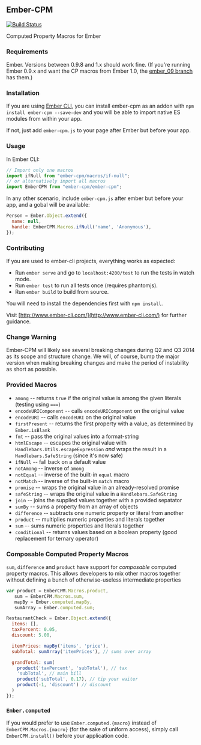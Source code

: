 ## Ember-CPM

[![Build Status](https://travis-ci.org/jamesarosen/ember-cpm.png)](http://travis-ci.org/jamesarosen/ember-cpm)

Computed Property Macros for Ember

### Requirements

Ember. Versions between 0.9.8 and 1.x should work fine.
(If you're running Ember 0.9.x and want the CP macros from Ember 1.0, the
[ember_09 branch](https://github.com/jamesarosen/ember-cpm/tree/ember_09)
has them.)

### Installation

If you are using [Ember CLI](https://github.com/stefanpenner/ember-cli), you can install ember-cpm as
an addon with `npm install ember-cpm --save-dev` and you will be able to import native ES modules from
within your app.

If not, just add `ember-cpm.js` to your page after Ember but before your app.

### Usage

In Ember CLI:

```js
// Import only one macros
import ifNull from "ember-cpm/macros/if-null";
// or alternatively import all macros
import EmberCPM from "ember-cpm/ember-cpm";
```

In any other scenario, include `ember-cpm.js` after ember but before your app, and a gobal will be available:

```js
Person = Ember.Object.extend({
  name: null,
  handle: EmberCPM.Macros.ifNull('name', 'Anonymous'),
});
```

### Contributing

If you are used to ember-cli projects, everything works as expected:

* Run `ember serve` and go to `localhost:4200/test` to run the tests in watch mode.
* Run `ember test` to run all tests once (requires phantomjs).
* Run `ember build` to build from source.

You will need to install the dependencies first with `npm install`.

Visit [http://www.ember-cli.com/](http://www.ember-cli.com/) for further guidance.

### Change Warning

Ember-CPM will likely see several breaking changes during Q2 and Q3 2014 as its
scope and structure change. We will, of course, bump the major version when making
breaking changes and make the period of instability as short as possible.

### Provided Macros

 * `among` -- returns `true` if the original value is among the given literals
   (testing using `===`)
 * `encodeURIComponent` -- calls `encodeURIComponent` on the original value
 * `encodeURI` -- calls `encodeURI` on the original value
 * `firstPresent` -- returns the first property with a value, as determined by `Ember.isBlank`
 * `fmt` -- pass the original values into a format-string
 * `htmlEscape` -- escapes the original value with
   `Handlebars.Utils.escapeExpression` *and* wraps the result in a
   `Handlebars.SafeString` (since it's now safe)
 * `ifNull` -- fall back on a default value
 * `notAmong` -- inverse of `among`
 * `notEqual` -- inverse of the built-in `equal` macro
 * `notMatch` -- inverse of the built-in `match` macro
 * `promise` -- wraps the original value in an already-resolved promise
 * `safeString` -- wraps the original value in a `Handlebars.SafeString`
 * `join` -- joins the supplied values together with a provided sepatator
 * `sumBy` -- sums a property from an array of objects
 * `difference` -- subtracts one numeric property or literal from another
 * `product` -- multiplies numeric properties and literals together
 * `sum` -- sums numeric properties and literals together
 * `conditional` -- returns values based on a boolean property (good replacement for ternary operator)

### Composable Computed Property Macros
`sum`, `difference` and `product` have support for *composable* computed property macros. This allows developers to mix other macros together without defining a bunch of otherwise-useless intermediate properties

```javascript
var product = EmberCPM.Macros.product,
   sum = EmberCPM.Macros.sum,
   mapBy = Ember.computed.mapBy,
   sumArray = Ember.computed.sum;

RestaurantCheck = Ember.Object.extend({
  items: [],
  taxPercent: 0.05,
  discount: 5.00,

  itemPrices: mapBy('items', 'price'),
  subTotal: sumArray('itemPrices'), // sums over array

  grandTotal: sum(
    product('taxPercent', 'subTotal'), // tax
    'subTotal', // main bill
    product('subTotal', 0.17), // tip your waiter
    product(-1, 'discount') // discount
  )
});

```

### `Ember.computed`

If you would prefer to use `Ember.computed.{macro}` instead of
`EmberCPM.Macros.{macro}` (for the sake of uniform access), simply call
`EmberCPM.install()` before your application code.

